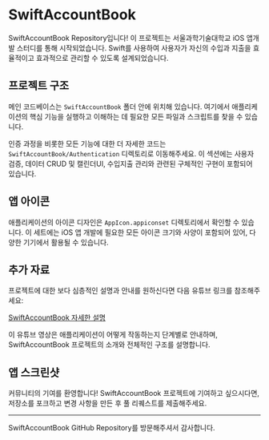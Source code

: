 # SwiftAccountBook

SwiftAccountBook Repository입니다! 이 프로젝트는 서울과학기술대학교 iOS 앱개발 스터디를 통해 시작되었습니다. Swift를 사용하여 사용자가 자신의 수입과 지출을 효율적이고 효과적으로 관리할 수 있도록 설계되었습니다.

## 프로젝트 구조

메인 코드베이스는 `SwiftAccountBook` 폴더 안에 위치해 있습니다. 여기에서 애플리케이션의 핵심 기능을 실행하고 이해하는 데 필요한 모든 파일과 스크립트를 찾을 수 있습니다.

인증 과정을 비롯한 모든 기능에 대한 더 자세한 코드는 `SwiftAccountBook/Authentication` 디렉토리로 이동해주세요. 이 섹션에는 사용자 검증, 데이터 CRUD 및 캘린더UI, 수입지출 관리와 관련된 구체적인 구현이 포함되어 있습니다.

## 앱 아이콘

애플리케이션의 아이콘 디자인은 `AppIcon.appiconset` 디렉토리에서 확인할 수 있습니다. 이 세트에는 iOS 앱 개발에 필요한 모든 아이콘 크기와 사양이 포함되어 있어, 다양한 기기에서 활용될 수 있습니다.

## 추가 자료

프로젝트에 대한 보다 심층적인 설명과 안내를 원하신다면 다음 유튜브 링크를 참조해주세요:

[SwiftAccountBook 자세한 설명](https://youtu.be/fxkjL98pGoU?si=_5Kv65MW6r7aMs4t)

이 유튜브 영상은 애플리케이션이 어떻게 작동하는지 단계별로 안내하며, SwiftAccountBook 프로젝트의 소개와 전체적인 구조를 설명합니다.

## 앱 스크린샷

커뮤니티의 기여를 환영합니다! SwiftAccountBook 프로젝트에 기여하고 싶으시다면, 저장소를 포크하고 변경 사항을 만든 후 풀 리퀘스트를 제출해주세요.


---

SwiftAccountBook GitHub Repository를 방문해주셔서 감사합니다.
